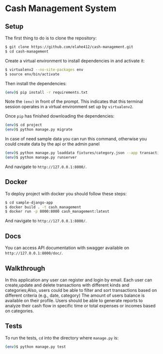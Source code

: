 # Cash Management System

## Setup

The first thing to do is to clone the repository:

```sh
$ git clone https://github.com/elahe412/cash-management.git
$ cd cash-management
```

Create a virtual environment to install dependencies in and activate it:

```sh
$ virtualenv2 --no-site-packages env
$ source env/bin/activate
```

Then install the dependencies:

```sh
(env)$ pip install -r requirements.txt
```

Note the `(env)` in front of the prompt. This indicates that this terminal
session operates in a virtual environment set up by `virtualenv2`.

Once `pip` has finished downloading the dependencies:

```sh
(env)$ cd project
(env)$ python manage.py migrate
```

In case of need sample data you can run this command, otherwise you could create data by the api or the admin panel
```sh
(env)$ python manage.py loaddata fixtures/category.json --app transaction.Category
(env)$ python manage.py runserver
```

And navigate to `http://127.0.0.1:8000/`.

## Docker

To deploy project with docker you should follow these steps:

```sh
$ cd sample-django-app
$ docker build . -t cash_management
$ docker run -p 8000:8000 cash_management:latest
```

And navigate to `http://127.0.0.1:8000/`.

## Docs

You can access API documentation with swagger available on `http://127.0.0.1:8000/doc/`.

## Walkthrough

In this application any user can register and login by email.
Each user can create,update and delete transactions with different kinds and categories;Also, users could be able to
filter and sort transactions based on different criteria (e.g., date, category)
The amount of users balance is available on their profile.
Users should be able to generate reports to analyze their cash flow in specific time or total expenses or incomes based
on categories.

## Tests

To run the tests, `cd` into the directory where `manage.py` is:

```sh
(env)$ python manage.py test 
```
